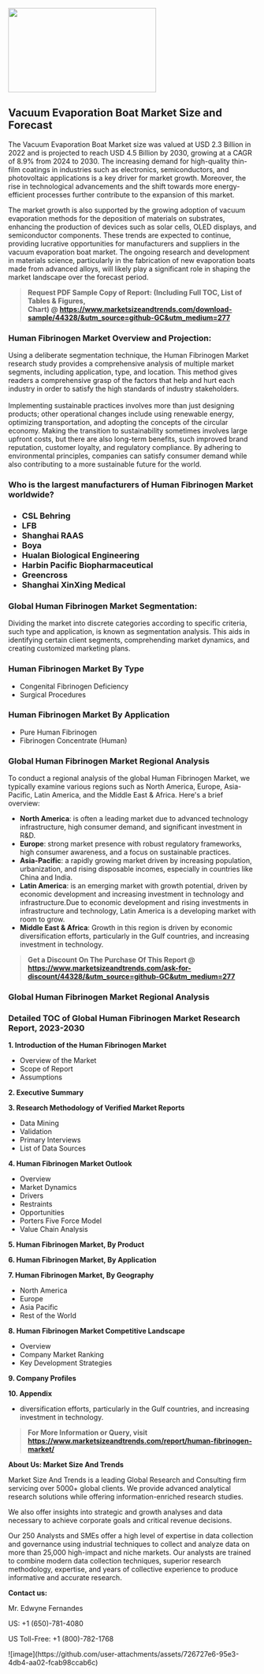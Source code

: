 <p><img class="alignnone size-medium wp-image-20088" src="https://ffe5etoiles.com/wp-content/uploads/2024/12/MST1-300x171.png" alt="" width="300" height="171" /></p><h2>Vacuum Evaporation Boat Market Size and Forecast</h2><p>The Vacuum Evaporation Boat Market size was valued at USD 2.3 Billion in 2022 and is projected to reach USD 4.5 Billion by 2030, growing at a CAGR of 8.9% from 2024 to 2030. The increasing demand for high-quality thin-film coatings in industries such as electronics, semiconductors, and photovoltaic applications is a key driver for market growth. Moreover, the rise in technological advancements and the shift towards more energy-efficient processes further contribute to the expansion of this market.</p><p>The market growth is also supported by the growing adoption of vacuum evaporation methods for the deposition of materials on substrates, enhancing the production of devices such as solar cells, OLED displays, and semiconductor components. These trends are expected to continue, providing lucrative opportunities for manufacturers and suppliers in the vacuum evaporation boat market. The ongoing research and development in materials science, particularly in the fabrication of new evaporation boats made from advanced alloys, will likely play a significant role in shaping the market landscape over the forecast period.</p></p><blockquote id="" class=""><strong>Request PDF Sample Copy of Report: (Including Full TOC, List of Tables &amp; Figures, Chart)&nbsp;@&nbsp;<strong><a href="https://www.marketsizeandtrends.com/download-sample/44328/&utm_source=github-GC&utm_medium=277" target="_blank">https://www.marketsizeandtrends.com/download-sample/44328/&utm_source=github-GC&utm_medium=277</a></strong></strong></blockquote><h3 id="" class="">Human Fibrinogen Market&nbsp;Overview and Projection:</h3><p id="" class="">Using a deliberate segmentation technique, the Human Fibrinogen Market research study provides a comprehensive analysis of multiple market segments, including application, type, and location. This method gives readers a comprehensive grasp of the factors that help and hurt each industry in order to satisfy the high standards of industry stakeholders. <br /> <br />Implementing sustainable practices involves more than just designing products; other operational changes include using renewable energy, optimizing transportation, and adopting the concepts of the circular economy. Making the transition to sustainability sometimes involves large upfront costs, but there are also long-term benefits, such improved brand reputation, customer loyalty, and regulatory compliance. By adhering to environmental principles, companies can satisfy consumer demand while also contributing to a more sustainable future for the world.</p><h3 id="" class="">Who is the largest manufacturers of&nbsp;Human Fibrinogen Market worldwide?</h3><h3 class=""><p><ul><li>CSL Behring </li><li> LFB </li><li> Shanghai RAAS </li><li> Boya </li><li> Hualan Biological Engineering </li><li> Harbin Pacific Biopharmaceutical </li><li> Greencross </li><li> Shanghai XinXing Medical</li></ul></p></h3><h3 id="" class="">Global&nbsp;Human Fibrinogen Market Segmentation:</h3><p id="" class="">Dividing the market into discrete categories according to specific criteria, such type and application, is known as segmentation analysis. This aids in identifying certain client segments, comprehending market dynamics, and creating customized marketing plans.</p><h3 id="" class="">Human Fibrinogen Market&nbsp;By Type</h3><p><p><ul><li>Congenital Fibrinogen Deficiency </li><li> Surgical Procedures</p></li></ul></p></p><h3 id="" class="">Human Fibrinogen Market&nbsp;By Application</h3><p class=""><p><ul><li>Pure Human Fibrinogen </li><li> Fibrinogen Concentrate (Human)</li></ul></p></p><h3 id="" class="">Global Human Fibrinogen Market Regional Analysis</h3><p id="" class="">To conduct a regional analysis of the global Human Fibrinogen Market, we typically examine various regions such as North America, Europe, Asia-Pacific, Latin America, and the Middle East &amp; Africa. Here's a brief overview:</p><ul><li><strong>North America</strong>: is often a leading market due to advanced technology infrastructure, high consumer demand, and significant investment in R&amp;D.</li><li><strong>Europe</strong>: strong market presence with robust regulatory frameworks, high consumer awareness, and a focus on sustainable practices.</li><li><strong>Asia-Pacific</strong>: a rapidly growing market driven by increasing population, urbanization, and rising disposable incomes, especially in countries like China and India.</li><li><strong>Latin America</strong>: is an emerging market with growth potential, driven by economic development and increasing investment in technology and infrastructure.Due to economic development and rising investments in infrastructure and technology, Latin America is a developing market with room to grow.</li><li><strong>Middle East &amp; Africa</strong>: Growth in this region is driven by economic diversification efforts, particularly in the Gulf countries, and increasing investment in technology.</li></ul><blockquote id="" class=""><strong>Get a Discount On The Purchase Of This Report @ <strong><a href="https://www.marketsizeandtrends.com/ask-for-discount/44328/&utm_source=github-GC&utm_medium=277" target="_blank">https://www.marketsizeandtrends.com/ask-for-discount/44328/&utm_source=github-GC&utm_medium=277</a></strong></strong></blockquote><h3 id="" class="">Global Human Fibrinogen Market Regional Analysis</h3><h3 id="" class="">Detailed TOC of Global Human Fibrinogen Market Research Report, 2023-2030</h3><p id="" class=""><strong>1. Introduction of the Human Fibrinogen Market</strong></p><ul><li>Overview of the Market</li><li>Scope of Report</li><li>Assumptions</li></ul><p id="" class=""><strong>2. Executive Summary</strong></p><p id="" class=""><strong>3. Research Methodology of Verified Market Reports</strong></p><ul><li>Data Mining</li><li>Validation</li><li>Primary Interviews</li><li>List of Data Sources</li></ul><p id="" class=""><strong>4. Human Fibrinogen Market Outlook</strong></p><ul><li>Overview</li><li>Market Dynamics</li><li>Drivers</li><li>Restraints</li><li>Opportunities</li><li>Porters Five Force Model</li><li>Value Chain Analysis</li></ul><p id="" class=""><strong>5. Human Fibrinogen Market, By Product</strong></p><p id="" class=""><strong>6. Human Fibrinogen Market, By Application</strong></p><p id="" class=""><strong>7. Human Fibrinogen Market, By Geography</strong></p><ul><li>North America</li><li>Europe</li><li>Asia Pacific</li><li>Rest of the World</li></ul><p id="" class=""><strong>8. Human Fibrinogen Market Competitive Landscape</strong></p><ul><li>Overview</li><li>Company Market Ranking</li><li>Key Development Strategies</li></ul><p id="" class=""><strong>9. Company Profiles</strong></p><p id="" class=""><strong>10. Appendix</strong></p><ul><li>diversification efforts, particularly in the Gulf countries, and increasing investment in technology.</li></ul><blockquote id="" class=""><strong>For More Information or Query, visit <strong><strong><a href="https://www.marketsizeandtrends.com/report/human-fibrinogen-market/" target="_blank">https://www.marketsizeandtrends.com/report/human-fibrinogen-market/</a></strong></strong></strong></blockquote><p id="" class=""><strong>About Us: Market Size And Trends</strong></p><p id="" class="">Market Size And Trends is a leading Global Research and Consulting firm servicing over 5000+ global clients. We provide advanced analytical research solutions while offering information-enriched research studies.</p><p id="" class="">We also offer insights into strategic and growth analyses and data necessary to achieve corporate goals and critical revenue decisions.</p><p id="" class="">Our 250 Analysts and SMEs offer a high level of expertise in data collection and governance using industrial techniques to collect and analyze data on more than 25,000 high-impact and niche markets. Our analysts are trained to combine modern data collection techniques, superior research methodology, expertise, and years of collective experience to produce informative and accurate research.</p><p id="" class=""><strong>Contact us:</strong></p><p id="" class="">Mr. Edwyne Fernandes</p><p id="" class="">US: +1 (650)-781-4080</p><p id="" class="">US Toll-Free: +1 (800)-782-1768</p>
![image](https://github.com/user-attachments/assets/726727e6-95e3-4db4-aa02-fcab98ccab6c)
